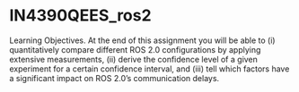 # IN4390QEES_ros2

Learning Objectives. At the end of this assignment you will be able to (i) quantitatively compare different ROS 2.0 configurations by applying extensive measurements, (ii) derive the confidence level of a given experiment for a certain confidence interval, and (iii) tell which factors have a significant impact on ROS 2.0’s communication delays.
